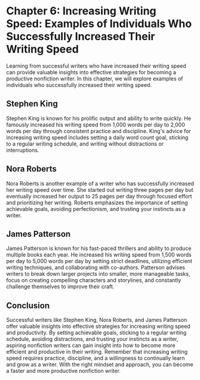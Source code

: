 Chapter 6: Increasing Writing Speed: Examples of Individuals Who Successfully Increased Their Writing Speed
===========================================================================================================

Learning from successful writers who have increased their writing speed can provide valuable insights into effective strategies for becoming a productive nonfiction writer. In this chapter, we will explore examples of individuals who successfully increased their writing speed.

Stephen King
------------

Stephen King is known for his prolific output and ability to write quickly. He famously increased his writing speed from 1,000 words per day to 2,000 words per day through consistent practice and discipline. King's advice for increasing writing speed includes setting a daily word count goal, sticking to a regular writing schedule, and writing without distractions or interruptions.

Nora Roberts
------------

Nora Roberts is another example of a writer who has successfully increased her writing speed over time. She started out writing three pages per day but eventually increased her output to 25 pages per day through focused effort and prioritizing her writing. Roberts emphasizes the importance of setting achievable goals, avoiding perfectionism, and trusting your instincts as a writer.

James Patterson
---------------

James Patterson is known for his fast-paced thrillers and ability to produce multiple books each year. He increased his writing speed from 1,500 words per day to 5,000 words per day by setting strict deadlines, utilizing efficient writing techniques, and collaborating with co-authors. Patterson advises writers to break down larger projects into smaller, more manageable tasks, focus on creating compelling characters and storylines, and constantly challenge themselves to improve their craft.

Conclusion
----------

Successful writers like Stephen King, Nora Roberts, and James Patterson offer valuable insights into effective strategies for increasing writing speed and productivity. By setting achievable goals, sticking to a regular writing schedule, avoiding distractions, and trusting your instincts as a writer, aspiring nonfiction writers can gain insight into how to become more efficient and productive in their writing. Remember that increasing writing speed requires practice, discipline, and a willingness to continually learn and grow as a writer. With the right mindset and approach, you can become a faster and more productive nonfiction writer.


